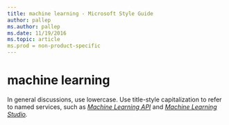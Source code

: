 ```yaml
---
title: machine learning - Microsoft Style Guide
author: pallep
ms.author: pallep
ms.date: 11/19/2016
ms.topic: article
ms.prod = non-product-specific
---
```


# machine learning

In general discussions, use lowercase. Use title-style capitalization to refer to named services, such as *[Machine Learning API](https://worldready.cloudapp.net/Styleguide/Read?id=2696&topicid=27987)* and *[Machine Learning Studio](https://worldready.cloudapp.net/Styleguide/Read?id=2696&topicid=27988).*
